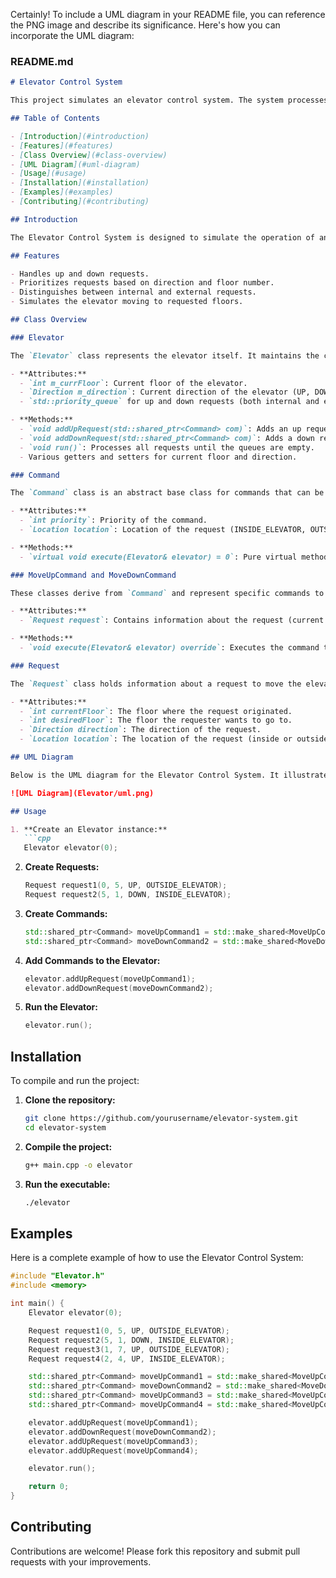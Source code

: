 Certainly! To include a UML diagram in your README file, you can reference the PNG image and describe its significance. Here's how you can incorporate the UML diagram:

### README.md

```markdown
# Elevator Control System

This project simulates an elevator control system. The system processes requests to move the elevator up or down, handling both internal and external requests.

## Table of Contents

- [Introduction](#introduction)
- [Features](#features)
- [Class Overview](#class-overview)
- [UML Diagram](#uml-diagram)
- [Usage](#usage)
- [Installation](#installation)
- [Examples](#examples)
- [Contributing](#contributing)

## Introduction

The Elevator Control System is designed to simulate the operation of an elevator, processing requests from both inside and outside the elevator. It prioritizes requests based on direction and floor number, ensuring efficient operation.

## Features

- Handles up and down requests.
- Prioritizes requests based on direction and floor number.
- Distinguishes between internal and external requests.
- Simulates the elevator moving to requested floors.

## Class Overview

### Elevator

The `Elevator` class represents the elevator itself. It maintains the current floor, direction, and queues for up and down requests.

- **Attributes:**
  - `int m_currFloor`: Current floor of the elevator.
  - `Direction m_direction`: Current direction of the elevator (UP, DOWN, IDLE).
  - `std::priority_queue` for up and down requests (both internal and external).

- **Methods:**
  - `void addUpRequest(std::shared_ptr<Command> com)`: Adds an up request to the appropriate queue.
  - `void addDownRequest(std::shared_ptr<Command> com)`: Adds a down request to the appropriate queue.
  - `void run()`: Processes all requests until the queues are empty.
  - Various getters and setters for current floor and direction.

### Command

The `Command` class is an abstract base class for commands that can be executed by the elevator.

- **Attributes:**
  - `int priority`: Priority of the command.
  - `Location location`: Location of the request (INSIDE_ELEVATOR, OUTSIDE_ELEVATOR).

- **Methods:**
  - `virtual void execute(Elevator& elevator) = 0`: Pure virtual method to execute the command.

### MoveUpCommand and MoveDownCommand

These classes derive from `Command` and represent specific commands to move the elevator up or down.

- **Attributes:**
  - `Request request`: Contains information about the request (current floor, desired floor, direction, location).

- **Methods:**
  - `void execute(Elevator& elevator) override`: Executes the command to move the elevator.

### Request

The `Request` class holds information about a request to move the elevator.

- **Attributes:**
  - `int currentFloor`: The floor where the request originated.
  - `int desiredFloor`: The floor the requester wants to go to.
  - `Direction direction`: The direction of the request.
  - `Location location`: The location of the request (inside or outside the elevator).

## UML Diagram

Below is the UML diagram for the Elevator Control System. It illustrates the relationships between the various classes and their interactions:

![UML Diagram](Elevator/uml.png)

## Usage

1. **Create an Elevator instance:**
   ```cpp
   Elevator elevator(0);
   ```

2. **Create Requests:**
   ```cpp
   Request request1(0, 5, UP, OUTSIDE_ELEVATOR);
   Request request2(5, 1, DOWN, INSIDE_ELEVATOR);
   ```

3. **Create Commands:**
   ```cpp
   std::shared_ptr<Command> moveUpCommand1 = std::make_shared<MoveUpCommand>(request1);
   std::shared_ptr<Command> moveDownCommand2 = std::make_shared<MoveDownCommand>(request2);
   ```

4. **Add Commands to the Elevator:**
   ```cpp
   elevator.addUpRequest(moveUpCommand1);
   elevator.addDownRequest(moveDownCommand2);
   ```

5. **Run the Elevator:**
   ```cpp
   elevator.run();
   ```

## Installation

To compile and run the project:

1. **Clone the repository:**
   ```sh
   git clone https://github.com/yourusername/elevator-system.git
   cd elevator-system
   ```

2. **Compile the project:**
   ```sh
   g++ main.cpp -o elevator
   ```

3. **Run the executable:**
   ```sh
   ./elevator
   ```

## Examples

Here is a complete example of how to use the Elevator Control System:

```cpp
#include "Elevator.h"
#include <memory>

int main() {
    Elevator elevator(0);

    Request request1(0, 5, UP, OUTSIDE_ELEVATOR);
    Request request2(5, 1, DOWN, INSIDE_ELEVATOR);
    Request request3(1, 7, UP, OUTSIDE_ELEVATOR);
    Request request4(2, 4, UP, INSIDE_ELEVATOR);

    std::shared_ptr<Command> moveUpCommand1 = std::make_shared<MoveUpCommand>(request1);
    std::shared_ptr<Command> moveDownCommand2 = std::make_shared<MoveDownCommand>(request2);
    std::shared_ptr<Command> moveUpCommand3 = std::make_shared<MoveUpCommand>(request3);
    std::shared_ptr<Command> moveUpCommand4 = std::make_shared<MoveUpCommand>(request4);

    elevator.addUpRequest(moveUpCommand1);
    elevator.addDownRequest(moveDownCommand2);
    elevator.addUpRequest(moveUpCommand3);
    elevator.addUpRequest(moveUpCommand4);

    elevator.run();

    return 0;
}
```

## Contributing

Contributions are welcome! Please fork this repository and submit pull requests with your improvements.

